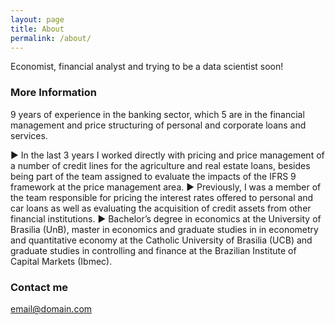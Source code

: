 ```yaml
---
layout: page
title: About
permalink: /about/
---
```


Economist, financial analyst and trying to be a data scientist soon!

### More Information

9 years of experience in the banking sector, which 5 are in the financial management and price structuring of personal and corporate loans and services. 

► In the last 3 years I worked directly with pricing and price management of a number of credit lines for the agriculture and real estate loans, besides being part of the team assigned to evaluate the impacts of the IFRS 9 framework at the price management area.
► Previously, I was a member of the team responsible for pricing the interest rates offered to personal and car loans as well as evaluating the acquisition of credit assets from other financial institutions.
► Bachelor’s degree in economics at the University of Brasilia (UnB), master in economics and graduate studies in in econometry and quantitative economy at the Catholic University of Brasilia (UCB) and graduate studies in controlling and finance at the Brazilian Institute of Capital Markets (Ibmec).

### Contact me

[email@domain.com](mailto:email@domain.com)